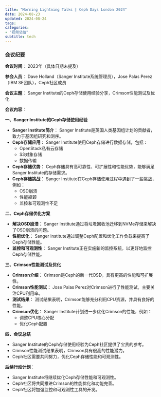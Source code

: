 ```yaml
---
title: "Morning Lightning Talks | Ceph Days London 2024"
date: 2024-08-23
updated: 2024-08-24
tags:
categories:
- "视频总结"
subtitle: tech
---
```




### 会议纪要

**会议时间**： 2023年（具体日期未提及）

**参会人员**： Dave Holland（Sanger Institute系统管理员），Jose Palas Perez（IBM SE团队），Ceph社区成员

**会议主题**： Sanger Institute的Ceph存储使用经验分享，Crimson性能测试及优化

**会议内容**：

**一、Sanger Institute的Ceph存储使用经验**

* **Sanger Institute简介**： Sanger Institute是英国人类基因组计划的贡献者，致力于基因组研究和测序。
* **Ceph存储应用**： Sanger Institute使用Ceph存储进行数据存储，包括：
    * OpenStack私有云存储
    * S3对象存储
    * 数据传输
* **Ceph存储优势**： Ceph存储具有高可靠性、可扩展性和性能优势，能够满足Sanger Institute的存储需求。
* **Ceph存储挑战**： Sanger Institute在Ceph存储使用过程中遇到了一些挑战，例如：
    * OSD崩溃
    * 性能瓶颈
    * 监控和可观测性不足

**二、Ceph存储优化方案**

* **解决OSD崩溃**： Sanger Institute通过将垃圾回收池迁移到NVMe存储来解决了OSD崩溃的问题。
* **性能优化**： Sanger Institute通过调整Ceph配置和优化工作负载来提高了Ceph存储性能。
* **监控和可观测性**： Sanger Institute正在实施新的监控系统，以更好地监控Ceph存储性能。

**三、Crimson性能测试及优化**

* **Crimson介绍**： Crimson是Ceph的新一代OSD，具有更高的性能和可扩展性。
* **Crimson性能测试**： Jose Palas Perez对Crimson进行了性能测试，主要关注CPU利用率。
* **测试结果**： 测试结果表明，Crimson能够充分利用CPU资源，并具有良好的性能。
* **Crimson优化**： Sanger Institute计划进一步优化Crimson的性能，例如：
    * 调整CPU核心分配
    * 优化Ceph配置

**四、会议总结**

* Sanger Institute的Ceph存储使用经验为Ceph社区提供了宝贵的参考。
* Crimson性能测试结果表明，Crimson具有很高的性能潜力。
* Ceph社区需要共同努力，优化Ceph存储性能和可观测性。

**后续行动计划**：

* Sanger Institute将继续优化Ceph存储性能和可观测性。
* Ceph社区将共同推进Crimson的性能优化和功能完善。
* Ceph社区将加强监控和可观测性工具的开发。